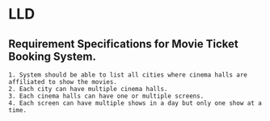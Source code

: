 # LLD

## Requirement Specifications for Movie Ticket Booking System.

    1. System should be able to list all cities where cinema halls are affiliated to show the movies.
    2. Each city can have multiple cinema halls.
    3. Each cinema halls can have one or multiple screens.
    4. Each screen can have multiple shows in a day but only one show at a time.
